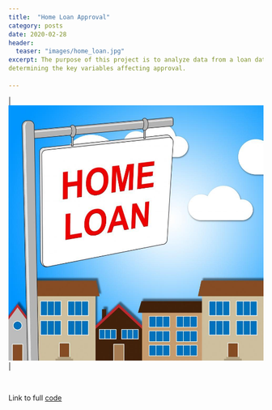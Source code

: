 ```yaml
---
title:  "Home Loan Approval"
category: posts
date: 2020-02-28
header:
  teaser: "images/home_loan.jpg"
excerpt: The purpose of this project is to analyze data from a loan data set to determine who would be approved for a home loan, as well as 
determining the key variables affecting approval.

---
```


| ![PNG](/images/home_loan.jpg)| 

<br>

Link to full [code](https://github.com/twrobbins/Github-Files-Updated/blob/main/DSC550-Data%20Wrangling/DSC550-Home%20Loan%20Approval.ipynb)
